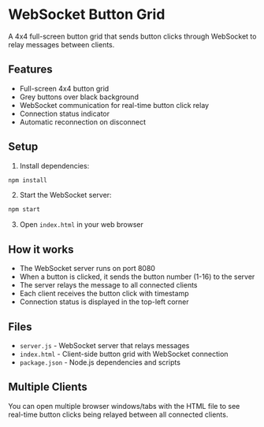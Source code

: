 # WebSocket Button Grid

A 4x4 full-screen button grid that sends button clicks through WebSocket to relay messages between clients.

## Features

- Full-screen 4x4 button grid
- Grey buttons over black background
- WebSocket communication for real-time button click relay
- Connection status indicator
- Automatic reconnection on disconnect

## Setup

1. Install dependencies:
```bash
npm install
```

2. Start the WebSocket server:
```bash
npm start
```

3. Open `index.html` in your web browser

## How it works

- The WebSocket server runs on port 8080
- When a button is clicked, it sends the button number (1-16) to the server
- The server relays the message to all connected clients
- Each client receives the button click with timestamp
- Connection status is displayed in the top-left corner

## Files

- `server.js` - WebSocket server that relays messages
- `index.html` - Client-side button grid with WebSocket connection
- `package.json` - Node.js dependencies and scripts

## Multiple Clients

You can open multiple browser windows/tabs with the HTML file to see real-time button clicks being relayed between all connected clients. 